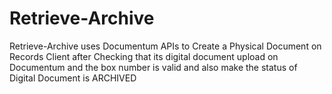 # Retrieve-Archive
Retrieve-Archive uses Documentum APIs to Create a Physical Document on Records Client after Checking that its digital document upload on Documentum and the box number is valid and also make the status of Digital Document is ARCHIVED
